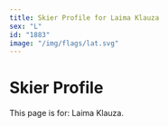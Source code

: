 ```yaml
---
title: Skier Profile for Laima Klauza
sex: "L"
id: "1883"
image: "/img/flags/lat.svg" 
---
```


# Skier Profile

This page is for: Laima Klauza.
    